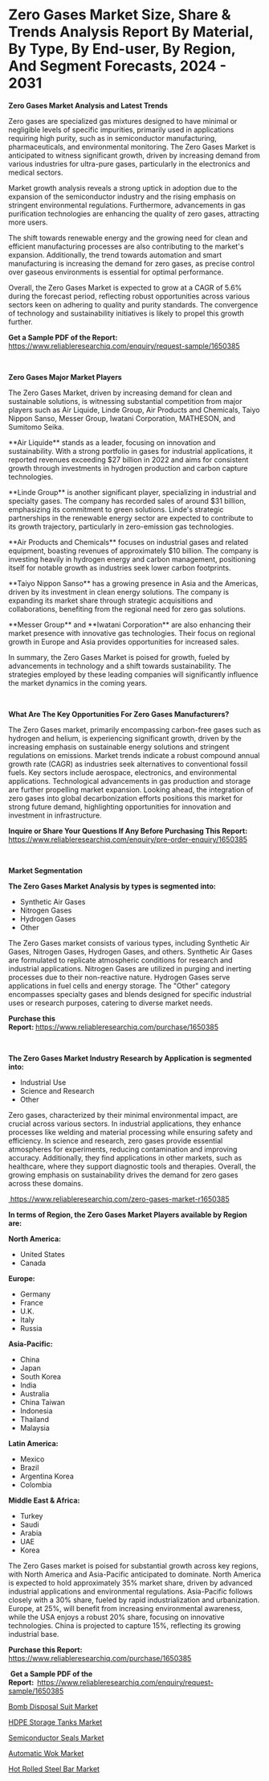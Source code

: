 <p><h1>Zero Gases Market Size, Share & Trends Analysis Report By Material, By Type, By End-user, By Region, And Segment Forecasts, 2024 - 2031</h1></p><p><strong>Zero Gases Market Analysis and Latest Trends</strong></p>
<p><p>Zero gases are specialized gas mixtures designed to have minimal or negligible levels of specific impurities, primarily used in applications requiring high purity, such as in semiconductor manufacturing, pharmaceuticals, and environmental monitoring. The Zero Gases Market is anticipated to witness significant growth, driven by increasing demand from various industries for ultra-pure gases, particularly in the electronics and medical sectors.</p><p>Market growth analysis reveals a strong uptick in adoption due to the expansion of the semiconductor industry and the rising emphasis on stringent environmental regulations. Furthermore, advancements in gas purification technologies are enhancing the quality of zero gases, attracting more users.</p><p>The shift towards renewable energy and the growing need for clean and efficient manufacturing processes are also contributing to the market's expansion. Additionally, the trend towards automation and smart manufacturing is increasing the demand for zero gases, as precise control over gaseous environments is essential for optimal performance.</p><p>Overall, the Zero Gases Market is expected to grow at a CAGR of 5.6% during the forecast period, reflecting robust opportunities across various sectors keen on adhering to quality and purity standards. The convergence of technology and sustainability initiatives is likely to propel this growth further.</p></p>
<p><strong>Get a Sample PDF of the Report:&nbsp;</strong> <a href="https://www.reliableresearchiq.com/enquiry/request-sample/1650385?utm_campaign=1106&utm_medium=2&utm_source=Github&utm_content=ia&utm_term=26092024&utm_id=zero-gases">https://www.reliableresearchiq.com/enquiry/request-sample/1650385</a></p>
<p>&nbsp;</p>
<p><strong>Zero Gases Major Market Players</strong></p>
<p><p>The Zero Gases Market, driven by increasing demand for clean and sustainable solutions, is witnessing substantial competition from major players such as Air Liquide, Linde Group, Air Products and Chemicals, Taiyo Nippon Sanso, Messer Group, Iwatani Corporation, MATHESON, and Sumitomo Seika.</p><p>**Air Liquide** stands as a leader, focusing on innovation and sustainability. With a strong portfolio in gases for industrial applications, it reported revenues exceeding $27 billion in 2022 and aims for consistent growth through investments in hydrogen production and carbon capture technologies.</p><p>**Linde Group** is another significant player, specializing in industrial and specialty gases. The company has recorded sales of around $31 billion, emphasizing its commitment to green solutions. Linde's strategic partnerships in the renewable energy sector are expected to contribute to its growth trajectory, particularly in zero-emission gas technologies.</p><p>**Air Products and Chemicals** focuses on industrial gases and related equipment, boasting revenues of approximately $10 billion. The company is investing heavily in hydrogen energy and carbon management, positioning itself for notable growth as industries seek lower carbon footprints.</p><p>**Taiyo Nippon Sanso** has a growing presence in Asia and the Americas, driven by its investment in clean energy solutions. The company is expanding its market share through strategic acquisitions and collaborations, benefiting from the regional need for zero gas solutions.</p><p>**Messer Group** and **Iwatani Corporation** are also enhancing their market presence with innovative gas technologies. Their focus on regional growth in Europe and Asia provides opportunities for increased sales.</p><p>In summary, the Zero Gases Market is poised for growth, fueled by advancements in technology and a shift towards sustainability. The strategies employed by these leading companies will significantly influence the market dynamics in the coming years.</p></p>
<p>&nbsp;</p>
<p><strong>What Are The Key Opportunities For Zero Gases Manufacturers?</strong></p>
<p><p>The Zero Gases market, primarily encompassing carbon-free gases such as hydrogen and helium, is experiencing significant growth, driven by the increasing emphasis on sustainable energy solutions and stringent regulations on emissions. Market trends indicate a robust compound annual growth rate (CAGR) as industries seek alternatives to conventional fossil fuels. Key sectors include aerospace, electronics, and environmental applications. Technological advancements in gas production and storage are further propelling market expansion. Looking ahead, the integration of zero gases into global decarbonization efforts positions this market for strong future demand, highlighting opportunities for innovation and investment in infrastructure.</p></p>
<p><strong>Inquire or Share Your Questions If Any Before Purchasing This Report:</strong> <a href="https://www.reliableresearchiq.com/enquiry/pre-order-enquiry/1650385?utm_campaign=1106&utm_medium=2&utm_source=Github&utm_content=ia&utm_term=26092024&utm_id=zero-gases">https://www.reliableresearchiq.com/enquiry/pre-order-enquiry/1650385</a></p>
<p>&nbsp;</p>
<p><strong>Market Segmentation</strong></p>
<p><strong>The Zero Gases Market Analysis by types is segmented into:</strong></p>
<p><ul><li>Synthetic Air Gases</li><li>Nitrogen Gases</li><li>Hydrogen Gases</li><li>Other</li></ul></p>
<p><p>The Zero Gases market consists of various types, including Synthetic Air Gases, Nitrogen Gases, Hydrogen Gases, and others. Synthetic Air Gases are formulated to replicate atmospheric conditions for research and industrial applications. Nitrogen Gases are utilized in purging and inerting processes due to their non-reactive nature. Hydrogen Gases serve applications in fuel cells and energy storage. The "Other" category encompasses specialty gases and blends designed for specific industrial uses or research purposes, catering to diverse market needs.</p></p>
<p><strong>Purchase this Report:&nbsp;</strong><a href="https://www.reliableresearchiq.com/purchase/1650385?utm_campaign=1106&utm_medium=2&utm_source=Github&utm_content=ia&utm_term=26092024&utm_id=zero-gases">https://www.reliableresearchiq.com/purchase/1650385</a></p>
<p>&nbsp;</p>
<p><strong>The Zero Gases Market Industry Research by Application is segmented into:</strong></p>
<p><ul><li>Industrial Use</li><li>Science and Research</li><li>Other</li></ul></p>
<p><p>Zero gases, characterized by their minimal environmental impact, are crucial across various sectors. In industrial applications, they enhance processes like welding and material processing while ensuring safety and efficiency. In science and research, zero gases provide essential atmospheres for experiments, reducing contamination and improving accuracy. Additionally, they find applications in other markets, such as healthcare, where they support diagnostic tools and therapies. Overall, the growing emphasis on sustainability drives the demand for zero gases across these domains.</p></p>
<p><a href="https://www.reliableresearchiq.com/zero-gases-market-r1650385?utm_campaign=1106&utm_medium=2&utm_source=Github&utm_content=ia&utm_term=26092024&utm_id=zero-gases">&nbsp;https://www.reliableresearchiq.com/zero-gases-market-r1650385</a></p>
<p><strong>In terms of Region, the Zero Gases Market Players available by Region are:</strong></p>
<p>
    <p> <strong> North America: </strong>
        <ul>
            <li>United States</li>
            <li>Canada</li>
        </ul>
        </p> 
    <p> <strong> Europe: </strong>
        <ul>
            <li>Germany</li>
            <li>France</li>
            <li>U.K.</li>
            <li>Italy</li>
            <li>Russia</li>
        </ul>
        </p> 
    <p> <strong> Asia-Pacific: </strong>
        <ul>
            <li>China</li>
            <li>Japan</li>
            <li>South Korea</li>
            <li>India</li>
            <li>Australia</li>
            <li>China Taiwan</li>
            <li>Indonesia</li>
            <li>Thailand</li>
            <li>Malaysia</li>
        </ul>
        </p> 
    <p> <strong> Latin America: </strong>
        <ul>
            <li>Mexico</li>
            <li>Brazil</li>
            <li>Argentina Korea</li>
            <li>Colombia</li>
        </ul>
        </p> 
    <p> <strong> Middle East & Africa: </strong>
        <ul>
            <li>Turkey</li>
            <li>Saudi</li>
            <li>Arabia</li>
            <li>UAE</li>
            <li>Korea</li>
        </ul>
    </p>
    </p>
<p><p>The Zero Gases market is poised for substantial growth across key regions, with North America and Asia-Pacific anticipated to dominate. North America is expected to hold approximately 35% market share, driven by advanced industrial applications and environmental regulations. Asia-Pacific follows closely with a 30% share, fueled by rapid industrialization and urbanization. Europe, at 25%, will benefit from increasing environmental awareness, while the USA enjoys a robust 20% share, focusing on innovative technologies. China is projected to capture 15%, reflecting its growing industrial base.</p></p>
<p><strong>Purchase this Report: </strong><a href="https://www.reliableresearchiq.com/purchase/1650385?utm_campaign=1106&utm_medium=2&utm_source=Github&utm_content=ia&utm_term=26092024&utm_id=zero-gases">https://www.reliableresearchiq.com/purchase/1650385</a></p>
<p>&nbsp;<strong>Get a Sample PDF of the Report:&nbsp;&nbsp;</strong><a href="https://www.reliableresearchiq.com/enquiry/request-sample/1650385?utm_campaign=1106&utm_medium=2&utm_source=Github&utm_content=ia&utm_term=26092024&utm_id=zero-gases">https://www.reliableresearchiq.com/enquiry/request-sample/1650385</a></p>
<p><strong></strong></p>
<p><p><a href="https://issuu.com/reportprime-2/docs/bomb-disposal-suit-market-size-2030_1e90dd67b67044?utm_campaign=1106&utm_medium=2&utm_source=Github&utm_content=ia&utm_term=26092024&utm_id=zero-gases">Bomb Disposal Suit Market</a></p><p><a href="https://www.linkedin.com/pulse/hdpe-storage-tanks-market-insights-product-type-application-sc37e?trackingId=Os1MNLGlTdyAqMkwRSpSWA%3D%3D&utm_campaign=1106&utm_medium=2&utm_source=Github&utm_content=ia&utm_term=26092024&utm_id=zero-gases">HDPE Storage Tanks Market</a></p><p><a href="https://www.linkedin.com/pulse/market-trends-global-semiconductor-seals-forecast-i3aoe?trackingId=0VTe0fB8Q5qyOAterINSbw%3D%3D&utm_campaign=1106&utm_medium=2&utm_source=Github&utm_content=ia&utm_term=26092024&utm_id=zero-gases">Semiconductor Seals Market</a></p><p><a href="https://issuu.com/reportprime-2/docs/automatic-wok-market-size-2030.pptx_8784db0f43c6a2?utm_campaign=1106&utm_medium=2&utm_source=Github&utm_content=ia&utm_term=26092024&utm_id=zero-gases">Automatic Wok Market</a></p><p><a href="https://github.com/RogerBennett414/Market-Research-Report-List-1/blob/main/hot-rolled-steel-bar-market.md?utm_campaign=1106&utm_medium=2&utm_source=Github&utm_content=ia&utm_term=26092024&utm_id=zero-gases">Hot Rolled Steel Bar Market</a></p></p>